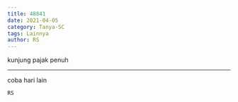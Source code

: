 ```yaml
---
title: 48841
date: 2021-04-05
category: Tanya-SC
tags: Lainnya
author: RS
---
```


kunjung pajak penuh

---

coba hari lain

`RS`
